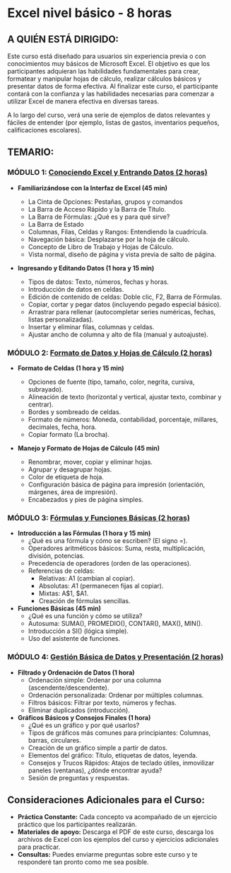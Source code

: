 # Excel nivel básico - 8 horas

## A QUIÉN ESTÁ DIRIGIDO:
Este curso está diseñado para usuarios sin experiencia previa o con conocimientos muy básicos de Microsoft Excel. El objetivo es que los participantes adquieran las habilidades fundamentales para crear, formatear y manipular hojas de cálculo, realizar cálculos básicos y presentar datos de forma efectiva. Al finalizar este curso, el participante contará con la confianza y las habilidades necesarias para comenzar a utilizar Excel de manera efectiva en diversas tareas.  

A lo largo del curso, verá una serie de ejemplos de datos relevantes y fáciles de entender (por ejemplo, listas de gastos, inventarios pequeños, calificaciones escolares).

## TEMARIO:

### MÓDULO 1: [Conociendo Excel y Entrando Datos (2 horas)](https://github.com/mauricioge/excel/blob/main/modulo1.md)
- **Familiarizándose con la Interfaz de Excel (45 min)**
  + La Cinta de Opciones: Pestañas, grupos y comandos
  + La Barra de Acceso Rápido y la Barra de Título.
  + La Barra de Fórmulas: ¿Qué es y para qué sirve?
  + La Barra de Estado
  + Columnas, Filas, Celdas y Rangos: Entendiendo la cuadrícula.
  + Navegación básica: Desplazarse por la hoja de cálculo.
  + Concepto de Libro de Trabajo y Hojas de Cálculo.
  + Vista normal, diseño de página y vista previa de salto de página.

- **Ingresando y Editando Datos (1 hora y 15 min)**
  + Tipos de datos: Texto, números, fechas y horas.
  + Introducción de datos en celdas.
  + Edición de contenido de celdas: Doble clic, F2, Barra de Fórmulas.
  + Copiar, cortar y pegar datos (incluyendo pegado especial básico).
  + Arrastrar para rellenar (autocompletar series numéricas, fechas, listas personalizadas).
  + Insertar y eliminar filas, columnas y celdas.
  + Ajustar ancho de columna y alto de fila (manual y autoajuste).

### MÓDULO 2: [Formato de Datos y Hojas de Cálculo (2 horas)](https://github.com/mauricioge/excel/blob/main/modulo2.md)
- **Formato de Celdas (1 hora y 15 min)**
  + Opciones de fuente (tipo, tamaño, color, negrita, cursiva, subrayado).
  + Alineación de texto (horizontal y vertical, ajustar texto, combinar y centrar).
  + Bordes y sombreado de celdas.
  + Formato de números: Moneda, contabilidad, porcentaje, millares, decimales, fecha, hora.
  + Copiar formato (La brocha).

- **Manejo y Formato de Hojas de Cálculo (45 min)**
  + Renombrar, mover, copiar y eliminar hojas.
  + Agrupar y desagrupar hojas.
  + Color de etiqueta de hoja.
  + Configuración básica de página para impresión (orientación, márgenes, área de impresión).
  + Encabezados y pies de página simples.

### MÓDULO 3: [Fórmulas y Funciones Básicas (2 horas)](https://github.com/mauricioge/excel/blob/main/modulo3.md)
- **Introducción a las Fórmulas (1 hora y 15 min)**
  + ¿Qué es una fórmula y cómo se escriben? (El signo =).
  + Operadores aritméticos básicos: Suma, resta, multiplicación, división, potencias.
  + Precedencia de operadores (orden de las operaciones).
  + Referencias de celdas:
    + Relativas: A1 (cambian al copiar).
    + Absolutas: $A$1 (permanecen fijas al copiar).
    + Mixtas: A$1, $A1.
    + Creación de fórmulas sencillas.
- **Funciones Básicas (45 min)**
  + ¿Qué es una función y cómo se utiliza?
  + Autosuma: SUMA(), PROMEDIO(), CONTAR(), MAX(), MIN().
  + Introducción a SI() (lógica simple).
  + Uso del asistente de funciones.

### MÓDULO 4: [Gestión Básica de Datos y Presentación (2 horas)](https://github.com/mauricioge/excel/blob/main/modulo4.md)
- **Filtrado y Ordenación de Datos (1 hora)**
  + Ordenación simple: Ordenar por una columna (ascendente/descendente).
  + Ordenación personalizada: Ordenar por múltiples columnas.
  + Filtros básicos: Filtrar por texto, números y fechas.
  + Eliminar duplicados (introducción).
- **Gráficos Básicos y Consejos Finales (1 hora)**
  + ¿Qué es un gráfico y por qué usarlos?
  + Tipos de gráficos más comunes para principiantes: Columnas, barras, circulares.
  + Creación de un gráfico simple a partir de datos.
  + Elementos del gráfico: Título, etiquetas de datos, leyenda.
  + Consejos y Trucos Rápidos: Atajos de teclado útiles, inmovilizar paneles (ventanas), ¿dónde encontrar ayuda?
  + Sesión de preguntas y respuestas.

## Consideraciones Adicionales para el Curso:
- **Práctica Constante:** Cada concepto va acompañado de un ejercicio práctico que los participantes realizarán.
- **Materiales de apoyo:** Descarga el PDF de este curso, descarga los archivos de Excel con los ejemplos del curso y ejercicios adicionales para practicar.
- **Consultas:** Puedes enviarme preguntas sobre este curso y te responderé tan pronto como me sea posible.